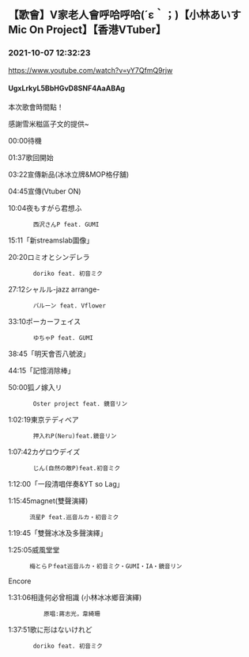 ## 【歌會】V家老人會呼哈呼哈(´ε｀；)【小林あいすMic On Project】【香港VTuber】
### 2021-10-07 12:32:23
https://www.youtube.com/watch?v=yY7QfmQ9rjw
#### UgxLrkyL5BbHGvD8SNF4AaABAg
本次歌會時間點！

感謝雪米糍區子文的提供~



00:00待機

01:37歌回開始

03:22宣傳新品(冰冰立牌&MOP格仔舖)

04:45宣傳(Vtuber ON)

10:04夜もすがら君想ふ

           西沢さんP feat. GUMI

15:11「新streamslab圖像」

20:20ロミオとシンデレラ

           doriko feat. 初音ミク

27:12シャルル-jazz arrange-

           バルーン feat. Vflower

33:10ポーカーフェイス

           ゆちゃP feat. GUMI

38:45「明天會否八號波」

44:15「記憶消除棒」

50:00狐ノ嫁入リ 

           Oster project feat. 鏡音リン

1:02:19東京テディベア

           押入れP(Neru)feat.鏡音リン

1:07:42カゲロウデイズ

           じん(自然の敵P)feat.初音ミク

1:12:00「一段清唱伴奏&YT so Lag」

1:15:45magnet(雙聲演繹)

          流星P feat.巡音ルカ・初音ミク

1:19:45「雙聲冰冰及多聲演繹」

1:25:05威風堂堂

          梅とらＰfeat巡音ルカ・初音ミク・GUMI・IA・鏡音リン

Encore

1:31:06相逢何必曾相識 (小林冰冰鄉音演繹)

              原唱:蔣志光，韋綺珊

1:37:51歌に形はないけれど

           doriko feat. 初音ミク

